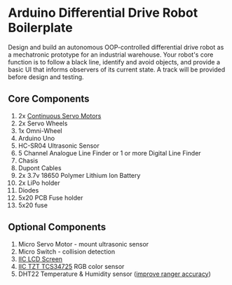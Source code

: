 # Arduino Differential Drive Robot Boilerplate
Design and build an autonomous OOP-controlled differential drive robot as a mechatronic prototype for an industrial warehouse. Your robot's core function is to follow a black line, identify and avoid objects, and provide a basic UI that informs observers of its current state. A track will be provided before design and testing.

## Core Components
1. 2x [Continuous Servo Motors](https://github.com/TempeHS/TempeHS_Ardunio_Boilerplate/tree/main/TempeHS_Sensor_Catalogue/Examples/ContinuosServo)
2. 2x Servo Wheels
3. 1x Omni-Wheel
4. Arduino Uno
6. HC-SR04 Ultrasonic Sensor
7. 5 Channel Analogue Line Finder or 1 or more Digital Line Finder
8. Chasis
9. Dupont Cables
10. 2x 3.7v 18650 Polymer Lithium Ion Battery
11. 2x LiPo holder
12. Diodes
13. 5x20 PCB Fuse holder 
14. 5x20 fuse

## Optional Components
1. Micro Servo Motor - mount ultrasonic sensor
2. Micro Switch - collision detection
3. [IIC LCD Screen](https://github.com/TempeHS/TempeHS_Ardunio_Boilerplate/tree/main/TempeHS_Sensor_Catalogue/Examples/IIC_1602_LCD)
4. [IIC TZT TCS34725](https://github.com/TempeHS/TempeHS_Ardunio_Boilerplate/tree/main/TempeHS_Sensor_Catalogue/Examples/IIC_TCS34725_RGB_Color_Sensor) RGB color sensor
5. DHT22 Temperature & Humidity sensor ([improve ranger accuracy](https://github.com/SpulberGeorge/EasyUltrasonic/tree/main))
